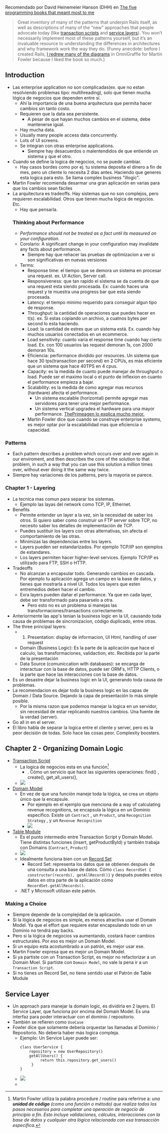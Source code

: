 Recomendado por David Heinemeier Hanson (DHH) en [The five programming books that meant most to me](https://signalvnoise.com/posts/3375-the-five-programming-books-that-meant-most-to-me)

> Great inventory of many of the patterns that underpin Rails itself, as well as descriptions of many of the “new” approaches that people advocate today (like [transaction scripts](http://martinfowler.com/eaaCatalog/transactionScript.html) and [service layers](http://martinfowler.com/eaaCatalog/serviceLayer.html)). You won’t necessarily implement most of these patterns yourself, but it’s an invaluable resource to understanding the differences in architectures and why framework work the way they do. (Funny anecdote: before I created Rails, [I redrew many of the diagrams](http://martinfowler.com/eaaCatalog/) in OmniGraffle for Martin Fowler because I liked the book so much.)


## Introduction
- Las enterprise application no son complicadas(ex. que no estan resolviendo problemas tipo: multihreading), solo que tienen mucha lógica de negocios que dependen entre sí. 
	- Ahí la importancia de una buena arquitectura que permita hacer cambios sin tanto costo.
	- Requieren que la data sea persistente.
		- A pesar de que hayan muchos cambios en el sistema, debe mantenerse igual.
	- Hay mucha data.
	- Usually many people access data concurrently.
	- Lots of UI screens.
	- Se integran con otras enterprise applications.
		- Siempre hay desacuerdos o malentendidos de que entiende un sistema y que el otro.
- Cuando se define la logica de negocios, no se puede cambiar. 
	- Hay casos bordes como por ej. tu sistema deposita el dinero a fin de mes, pero un cliente lo necesita 2 días antes. Haciendo que generes esta logica para esto. Se llama complex business "illogic".
- Martin Fowler recomienda desarmar una gran aplicación en varias para que los cambios sean fáciles
- La arquitectura es tradeoffs. Hay sistemas que no son complejos, pero requieren escalabilidad. Otros que tienen mucha lógica de negocios. Etc.
	- Hay que pensarla.
  ### Thinking about Performance
  - *Performance should not be treated as a fact until its measured on your configuration.*
  - Corolario: A significant change in your configuration may invalidate any facts about performance.
	  - Siempre hay que rehacer las pruebas de optimizacion a ver si son significativas en nuevas versiones
  - Terms:
	  - Response time: el tiempo que se demora un sistema en procesar una request. ex. UI Action, Server call.
	  - Responsiveness: que tan rapido el sistema se da cuenta de que una request esta siendo procesada. Ex: cuando haces una request y te muestra una progress bar que esta siendo procesada.
	  - Latency: el tiempo minimo requerido para conseguir algun tipo de response.
	  - Throughput: la cantidad de operaciones que puedes hacer en t(s). ex. Si estas copiando un archivo, a cuatnos bytes per second lo esta haciendo.
	  - Load: la cantidad de estres que un sistema está. Ex. cuando hay muchos usuarios conectados en un ecommerce.
	  - Load sensitivity: cuanto varia el response time cuando hay cierto load. Ex. con 100 usuarios las request demoran 1s, con 2000 demoran 10s.
	  - Eficiencia: performance dividido por resources. Un sistema que hace 30 tps(transaction per second) en 2 CPUs, es más eficiente que un sistema que hace 40TPS en 4 cpus.
	  - Capacity: es la medida de cuanto puede manejar de throughput o load.  Puede ser el maximo local o el punto de inflexion en cuanto el performance empieza a bajar.
	  - Scalability: es la medida de como agregar mas recursos (hardware) afecta el performance.
		  - Un sistema escalable (horizontal) permite agregar mas servidores para tener una mejor performance.
		  - Un sistema vertical upgradea el hardware para una mayor performance. [ThePrimeagen lo explica mucho mejor.](https://youtube.com/clip/UgkxtSUG4D0YReu1bqGrgy_nWtdUrjJHPiMc?si=3O23OsjgAVULcDpK)
	- Martin Fowler dice que cuando se construye enterprise systems, es mejor optar por la escalabilidad mas que eficiencia o capacidad.
 

### Patterns
- Each pattern describes a problem which occurs over and over again in our enviroment, and then describes the core of the solution to that problem, in such a way that you can use this solution a million times over, without ever doing it the same way twice. 
- Siempre hay variaciones de los patterns, pero la mayoria se parece.



### Chapter  1 - Layering
- La tecnica mas comun para separar los sistemas.
	- Ejemplo las layas del network como TCP, IP, Ethernet.
- Benefits 
	- Permite entender un layer a la vez, sin la necesidad de saber los otros. Si quiero saber como construir un FTP server sobre TCP, no necesito saber los detalles de implementación de TCP.
	- Puedes sustituir los layers con otras alternativas, sin afecta el comportamiento de las otras. 
	- Minimizas las dependencias entre los layers.
	- Layers pueden ser estandarizados. Por ejemplo TCP/IP son ejemplos de estandares.
	- Los layers permiten hacer higher-level services. Ejemplo TCP/IP es utilizado para FTP, SSH o HTTP.
- Tradeoffs
	- No alcanzan a encapsular todo. Generando cambios en cascada. Por ejemplo tu aplicación agrega un campo en la base de datos, y tienes que mostrarla a nivel UI. Todos los layers que esten entremedios deben hacer el cambio.
	- Exra layers pueden dañar el performance. Ya que en cada layer, debe ser transformado para pasarselo a otra. 
		- Pero esto no es un problema si manejas las transformaciones/transactions correctamente.
- Anteriormente las app's tenian la business logic en la UI, causando toda causa de problemas de sincronizacion, código duplicado, entre otras.
- The three principal layers:
	- 1. Presentation: display de informacion, UI Html, handling of user request
	- Domain (Business Logic): Es la parte de la aplicación que hace el calculo, las transformaciones, validaction, etc. Recibida por la parte de la presentación
	- Data Source (comuniccation with databases):  se encarga de interactuar con la base de datos, puede ser ORM's, HTTP Clients, o la parte que hace las interacciones con la base de datos.
- Es un desastre dejar la business logic en la UI, generando toda causa de problemas.
- La recomendacion es dejar todo la business logic en las capas de Domain / Data Source. Dejando la capa de presentación lo más simple posible.
	- Por la misma razon que podemos manejar la logica en un servidor, sin necesidad de estar replicando nuestros cambios. Una fuente de la verdad (server). 
- Go all in en el server.
- El libro habla de separar la logica entre el cliente y server, pero es la peor decisión de todas. Solo hace las cosas peor. Complexity boosters.

## Chapter 2  - Organizing Domain Logic
- [Transaction Script](https://martinfowler.com/eaaCatalog/transactionScript.html)
	- La logica de negocios esta en una función[^1]
		- . Cómo un servicio que hace las siguientes operaciones: find() , create(), get_all_users(),
	-  ![](Libros/Pasted%20image%2020240919160718.png)
- [Domain Model](https://martinfowler.com/eaaCatalog/domainModel.html)
	- En vez de que una función maneje toda la lógica, se crea un objeto único que la encapsule.
		- Por ejemplo en el ejemplo que menciona de a way of calculating revenue recognitions, se encapsula la lógica en un Dominio especifico. Existe un `Contract` , un `Product`, una `Recognition Strategy` , y un `Revenue Recognition`
		- ![](Libros/Pasted%20image%2020240919162345.png)
- [Table Module](https://martinfowler.com/eaaCatalog/tableModule.html)
	- Es el punto intermedio entre Transaction Script y Domain Model. Tiene distintas funciones (insert, getProductById) y también trabaja con  Domains (`Contract`, `Product`) 
	- ![](Libros/Pasted%20image%2020240919162649.png)
	-  Idealmente funciona bien con un  [Record Set](https://martinfowler.com/eaaCatalog/recordSet.html)
		- Record Set: representa los datos que se obtienen después de una consulta a una base de datos. Cómo `class RecordSet { constructor(records), getAllRecord()}` y después puedes estos datos en otra parte de la aplicación cómo `RecordSet.getAllRecords()`. 
	- .NET y Microsoft utilizan este patrón.
### Making a Choice
- Siempre depende de la complejidad de la aplicación.
- Si la lógica de negocios es simple, es menos atractiva usar el Domain Model. Ya que el effort que requiere estar encapsulando todo en un Dominio no tendrá pay backs.
- Pero si la lógica de  negocios va aumentando, costará hacer cambios estructurales. Por eso es mejor un Domain  Model.
- Si un equipo esta acostumbrado a un patrón, es mejor usar ese.
- Martin Fowler expresa que es mejor un Domain Model.
- Si ya partiste con un Transaction Script, es mejor no refactorizar a un Domain Moel. Si partiste con `Domain Model`, no vale la pena ir a un `Transaction Script`.
- Si no tienes un Record Set, no tiene sentido usar el Patrón de Table Module

## Service Layer
- Un approach para manejar la domain logic, es dividirla en 2 layers. El Service Layer, que funciona por encima del Domain Model.  Es una interfaz para poder interactuar con el dominio / repositorio. 
- También se refieren como `UseCase`
- Fowler dice que solamente debería orquestar las llamadas al Dominio / Repositorio. No debería haber más logica compleja. 
	- Ejemplo: Un Service Layer puede ser:
	  ```
	  class UserService { 
	      repository = new UserRepository()
	      getAllUsers() {
	           return this.repository.get_users()
	       }
	  }
	  ```
	- ![](Libros/Pasted%20image%2020240919181540.png)
	- 

	

[^1]: Martin Fowler utiliza la palabra procedure / routine para referirse a: *una **unidad de código** (como una función o método) que realiza todos los pasos necesarios para completar una operación de negocio de principio a fin. Esto incluye validaciones, cálculos, interacciones con la base de datos y cualquier otra lógica relacionada con esa transacción específica.*